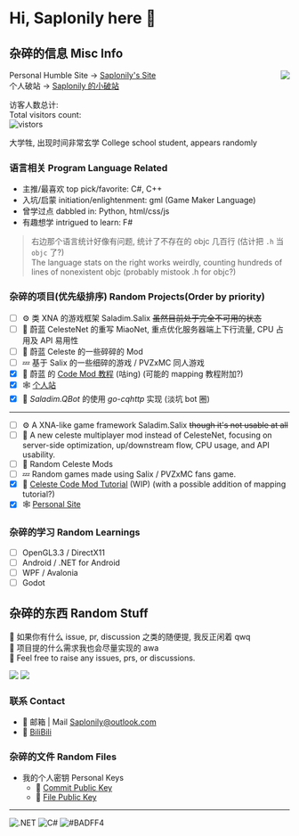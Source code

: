 # Hi, Saplonily here 👋

## 杂碎的信息 Misc Info

<img align="right" src="https://api.githubtrends.io/user/svg/Saplonily/langs?time_range=one_year&loc_metric=changed&theme=classic" />

Personal Humble Site -> [Saplonily's Site](https://saplonily.top)  
个人破站 -> [Saplonily 的小破站](https://saplonily.top)  

访客人数总计:  
Total visitors count:  
![vistors](https://count.getloli.com/get/@Saplonily?theme=moebooru)  

大学牲, 出现时间非常玄学
College school student, appears randomly

### 语言相关 Program Language Related

- 主推/最喜欢 top pick/favorite: C#, C++
- 入坑/启蒙 initiation/enlightenment: gml (Game Maker Language)
- 曾学过点 dabbled in: Python, html/css/js
- 有趣想学 intrigued to learn: F#

> 右边那个语言统计好像有问题, 统计了不存在的 objc 几百行 (估计把 `.h` 当 `objc` 了?)  
> The language stats on the right works weirdly, counting hundreds of lines of nonexistent objc (probably mistook .h for objc?)

### 杂碎的项目(优先级排序) Random Projects(Order by priority)

- [ ] ⚙ 类 XNA 的游戏框架 Saladim.Salix ~~虽然目前处于完全不可用的状态~~
- [ ] 🍓 蔚蓝 CelesteNet 的重写 MiaoNet, 重点优化服务器端上下行流量, CPU 占用及 API 易用性
- [ ] 🍓 蔚蓝 Celeste 的一些碎碎的 Mod
- [ ] 💤 基于 Salix 的一些细碎的游戏 / PVZxMC 同人游戏
- [x] 🍓 蔚蓝 的 [Code Mod 教程](https://saplonily.top/celeste_mod_tutorial) (咕ing) (可能的 mapping 教程附加?)
- [x] 🕸 [个人站](https://saplonily.elecho.dev)
- [x] 👀 *Saladim.QBot* 的使用 *go-cqhttp* 实现 (淡坑 bot 圈)
---
- [ ] ⚙ A XNA-like game framework Saladim.Salix ~~though it's not usable at all~~
- [ ] 🍓 A new celeste multiplayer mod instead of CelesteNet, focusing on server-side optimization, up/downstream flow, CPU usage, and API usability.
- [ ] 🍓 Random Celeste Mods
- [ ] 💤 Random games made using Salix / PVZxMC fans game.
- [x] 🍓 [Celeste Code Mod Tutorial](https://saplonily.top/celeste_mod_tutorial) (WIP) (with a possible addition of mapping tutorial?)
- [x] 🕸 [Personal Site](https://saplonily.top)

### 杂碎的学习 Random Learnings

- [ ] OpenGL3.3 / DirectX11
- [ ] Android / .NET for Android
- [ ] WPF / Avalonia
- [ ] Godot

## 杂碎的东西 Random Stuff

🤔 如果你有什么 issue, pr, discussion 之类的随便提, 我反正闲着 qwq  
🍕 项目提的什么需求我也会尽量实现的 awa  
🤔 Feel free to raise any issues, prs, or discussions.  

<img src="https://github-readme-stats.vercel.app/api?username=Saplonily"/>
<img src="https://api.githubtrends.io/user/svg/Saplonily/repos?time_range=one_year&group=other&loc_metric=changed&theme=classic"/>

### 联系 Contact

- 💬 邮箱 | Mail [Saplonily@outlook.com](mailto:Saplonily@outlook.com)
- 💬 [BiliBili](https://space.bilibili.com/39046375)

### 杂碎的文件 Random Files

- 我的个人密钥 Personal Keys
  - 🔑 [Commit Public Key](commit-pub.asc)
  - 🔑 [File Public Key](./file-pub.asc)

---

![.NET](https://img.shields.io/badge/-.NET-%235f3cd8)
![C#](https://img.shields.io/badge/C%23-178600)
![#BADFF4](https://img.shields.io/badge/-%23BADFF4-%23badff4)